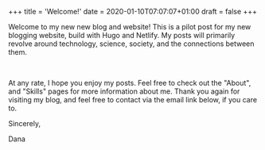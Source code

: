 +++
title = 'Welcome!'
date = 2020-01-10T07:07:07+01:00
draft = false
+++

Welcome to my new new blog and website! This is a pilot post for my
new blogging website, build with Hugo and Netlify. My posts will 
primarily revolve around technology, science, society, and the connections
between them.

<br>

At any rate, I hope you enjoy my posts. Feel free to check out the "About", 
and "Skills" pages for more information about me. Thank you again for visiting 
my blog, and feel free to contact via the email link below, if you care to.



Sincerely,

Dana


<br>